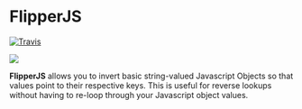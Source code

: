 # FlipperJS

[ ![Travis](https://img.shields.io/travis/hdavidzhu/flipperjs.svg?style=flat-square)](https://travis-ci.org/hdavidzhu/flipperjs/)

<img class="centered" src="http://media.giphy.com/media/IboGSjkXaOre0/200.gif">

**FlipperJS** allows you to invert basic string-valued Javascript Objects so that values point to their respective keys. This is useful for reverse lookups without having to re-loop through your Javascript object values.
